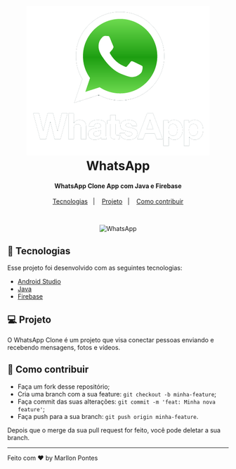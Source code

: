 <h1 align="center">
  <img alt="WhatsApp" src=".github/logo.png" wwidth="5px">
  <br>
  WhatsApp
</h1>

<h4 align="center">
  WhatsApp Clone App com Java e Firebase
</h4>

<p align="center">
  <a href="#rocket-tecnologias">Tecnologias</a>&nbsp;&nbsp;&nbsp;|&nbsp;&nbsp;&nbsp;
  <a href="#-projeto">Projeto</a>&nbsp;&nbsp;&nbsp;|&nbsp;&nbsp;&nbsp;
  <a href="#-como-contribuir">Como contribuir</a>
</p>

<br>

<p align="center">
  <img alt="WhatsApp" src=".github/whatsapp.gif" width="10%">
</p>

## :rocket: Tecnologias

Esse projeto foi desenvolvido com as seguintes tecnologias:

- [Android Studio](https://developer.android.com/studio/intro?hl=pt-br)
- [Java](https://www.java.com/pt_BR/about/whatis_java.jsp?bucket_value=desktop-chrome80-linux&in_query=no)
- [Firebase](https://firebase.google.com/?hl=pt-br)

## 💻 Projeto

O WhatsApp Clone é um projeto que visa conectar pessoas enviando e recebendo mensagens, fotos e vídeos.

## 🤔 Como contribuir

- Faça um fork desse repositório;
- Cria uma branch com a sua feature: `git checkout -b minha-feature`;
- Faça commit das suas alterações: `git commit -m 'feat: Minha nova feature'`;
- Faça push para a sua branch: `git push origin minha-feature`.

Depois que o merge da sua pull request for feito, você pode deletar a sua branch.

---

Feito com ❤ by Marllon Pontes
